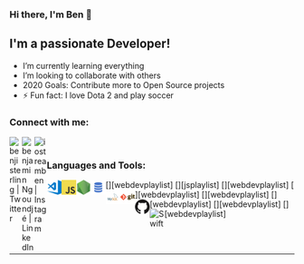 ### Hi there, I'm Ben 👋
## I'm a passionate Developer!
-  I’m currently learning everything 
-  I’m looking to collaborate with others 
-  2020 Goals: Contribute more to Open Source projects
- ⚡ Fun fact: I love Dota 2 and play soccer 
### Connect with me:
[<img align="left" alt="benjisterling | Twitter" width="22px" src="https://cdn.jsdelivr.net/npm/simple-icons@v3/icons/twitter.svg" />][twitter]
[<img align="left" alt="benjamin Ngoundjé | LinkedIn" width="22px" src="https://cdn.jsdelivr.net/npm/simple-icons@v3/icons/linkedin.svg" />][linkedin]
[<img align="left" alt="iostreamben | Instagram" width="22px" src="https://cdn.jsdelivr.net/npm/simple-icons@v3/icons/instagram.svg" />][instagram]

<br />

### Languages and Tools:
[<img align="left" alt="Visual Studio Code" width="26px" src="https://raw.githubusercontent.com/github/explore/80688e429a7d4ef2fca1e82350fe8e3517d3494d/topics/visual-studio-code/visual-studio-code.png" />][webdevplaylist]
[<img align="left" alt="JavaScript" width="26px" src="https://raw.githubusercontent.com/github/explore/80688e429a7d4ef2fca1e82350fe8e3517d3494d/topics/javascript/javascript.png" />][jsplaylist]
[<img align="left" alt="Node.js" width="26px" src="https://raw.githubusercontent.com/github/explore/80688e429a7d4ef2fca1e82350fe8e3517d3494d/topics/nodejs/nodejs.png" />][webdevplaylist]
[<img align="left" alt="SQL" width="26px" src="https://raw.githubusercontent.com/github/explore/80688e429a7d4ef2fca1e82350fe8e3517d3494d/topics/sql/sql.png" />][webdevplaylist]
[<img align="left" alt="MySQL" width="26px" src="https://raw.githubusercontent.com/github/explore/80688e429a7d4ef2fca1e82350fe8e3517d3494d/topics/mysql/mysql.png" />][webdevplaylist]
[<img align="left" alt="Git" width="26px" src="https://raw.githubusercontent.com/github/explore/80688e429a7d4ef2fca1e82350fe8e3517d3494d/topics/git/git.png" />][webdevplaylist]
[<img align="left" alt="GitHub" width="26px" src="https://raw.githubusercontent.com/github/explore/78df643247d429f6cc873026c0622819ad797942/topics/github/github.png" />][webdevplaylist]
[<img align="left" alt="Swift" width="26px" src="https://e7.pngegg.com/pngimages/912/253/png-clipart-apple-worldwide-developers-conference-swift-apple-developer-eagle-security-logo-text-logo.png" />][webdevplaylist]

<br />
<br />

---
[twitter]: https://twitter.com/benjisterling
[youtube]: https://www.youtube.com/channel/UCdnwUXe1FMQVet1vUgdUBkw
[instagram]: https://www.instagram.com/iostreamben
[linkedin]: https://www.linkedin.com/in/benjamin-ngoundj%C3%A9-4264669a/
[facebook]: https://www.facebook.com/BenjiSterling
